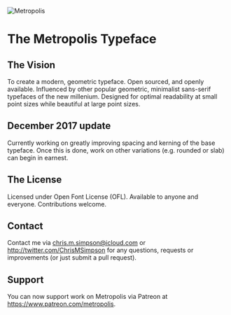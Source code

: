 ![Metropolis](https://github.com/chrismsimpson/Metropolis/blob/master/Images/metropolis-1.png)

# The Metropolis Typeface

## The Vision

To create a modern, geometric typeface. Open sourced, and openly available. Influenced by other popular geometric,
minimalist sans-serif typefaces of the new millenium. Designed for optimal readability at small point sizes while
beautiful at large point sizes.

## December 2017 update

Currently working on greatly improving spacing and kerning of the base typeface. Once this is done, work on other
variations (e.g. rounded or slab) can begin in earnest.

## The License

Licensed under Open Font License (OFL). Available to anyone and everyone. Contributions welcome.

## Contact

Contact me via chris.m.simpson@icloud.com or http://twitter.com/ChrisMSimpson for any questions, requests or
improvements (or just submit a pull request).

## Support

You can now support work on Metropolis via Patreon at https://www.patreon.com/metropolis.
